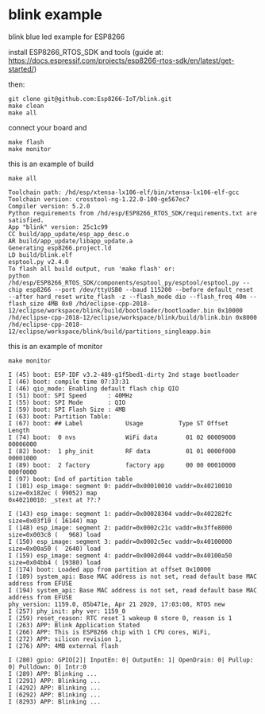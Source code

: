 # blink example

blink blue led example for ESP8266

install ESP8266_RTOS_SDK and tools (guide at: https://docs.espressif.com/projects/esp8266-rtos-sdk/en/latest/get-started/)

then:

    git clone git@github.com:Esp8266-IoT/blink.git
    make clean
    make all
  
connect your board and

    make flash
    make monitor

this is an example of build

    make all
    
    Toolchain path: /hd/esp/xtensa-lx106-elf/bin/xtensa-lx106-elf-gcc
    Toolchain version: crosstool-ng-1.22.0-100-ge567ec7
    Compiler version: 5.2.0
    Python requirements from /hd/esp/ESP8266_RTOS_SDK/requirements.txt are satisfied.
    App "blink" version: 25c1c99
    CC build/app_update/esp_app_desc.o
    AR build/app_update/libapp_update.a
    Generating esp8266.project.ld
    LD build/blink.elf
    esptool.py v2.4.0
    To flash all build output, run 'make flash' or:
    python /hd/esp/ESP8266_RTOS_SDK/components/esptool_py/esptool/esptool.py --chip esp8266 --port /dev/ttyUSB0 --baud 115200 --before default_reset --after hard_reset write_flash -z --flash_mode dio --flash_freq 40m --flash_size 4MB 0x0 /hd/eclipse-cpp-2018-12/eclipse/workspace/blink/build/bootloader/bootloader.bin 0x10000 /hd/eclipse-cpp-2018-12/eclipse/workspace/blink/build/blink.bin 0x8000 /hd/eclipse-cpp-2018-12/eclipse/workspace/blink/build/partitions_singleapp.bin

this is an example of monitor

    make monitor

    I (45) boot: ESP-IDF v3.2-489-g1f5bed1-dirty 2nd stage bootloader
    I (46) boot: compile time 07:33:31
    I (46) qio_mode: Enabling default flash chip QIO
    I (51) boot: SPI Speed      : 40MHz
    I (55) boot: SPI Mode       : QIO
    I (59) boot: SPI Flash Size : 4MB
    I (63) boot: Partition Table:
    I (67) boot: ## Label            Usage          Type ST Offset   Length
    I (74) boot:  0 nvs              WiFi data        01 02 00009000 00006000
    I (82) boot:  1 phy_init         RF data          01 01 0000f000 00001000
    I (89) boot:  2 factory          factory app      00 00 00010000 000f0000
    I (97) boot: End of partition table
    I (101) esp_image: segment 0: paddr=0x00010010 vaddr=0x40210010 size=0x182ec ( 99052) map
    0x40210010: _stext at ??:?

    I (143) esp_image: segment 1: paddr=0x00028304 vaddr=0x402282fc size=0x03f10 ( 16144) map
    I (148) esp_image: segment 2: paddr=0x0002c21c vaddr=0x3ffe8000 size=0x003c8 (   968) load
    I (150) esp_image: segment 3: paddr=0x0002c5ec vaddr=0x40100000 size=0x00a50 (  2640) load
    I (159) esp_image: segment 4: paddr=0x0002d044 vaddr=0x40100a50 size=0x04bb4 ( 19380) load
    I (174) boot: Loaded app from partition at offset 0x10000
    I (189) system_api: Base MAC address is not set, read default base MAC address from EFUSE
    I (194) system_api: Base MAC address is not set, read default base MAC address from EFUSE
    phy_version: 1159.0, 85b471e, Apr 21 2020, 17:03:08, RTOS new
    I (257) phy_init: phy ver: 1159_0
    I (259) reset_reason: RTC reset 1 wakeup 0 store 0, reason is 1
    I (263) APP: Blink Application Stated
    I (266) APP: This is ESP8266 chip with 1 CPU cores, WiFi,
    I (272) APP: silicon revision 1, 
    I (276) APP: 4MB external flash

    I (280) gpio: GPIO[2]| InputEn: 0| OutputEn: 1| OpenDrain: 0| Pullup: 0| Pulldown: 0| Intr:0 
    I (289) APP: Blinking ...
    I (2291) APP: Blinking ...
    I (4292) APP: Blinking ...
    I (6292) APP: Blinking ...
    I (8293) APP: Blinking ...
